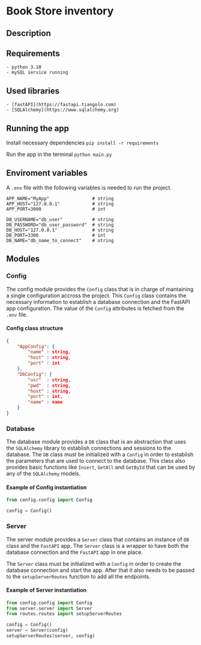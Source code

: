 # Book Store inventory
## Description

## Requirements
	- python 3.10
	- mySQL service running

## Used libraries
	- [fastAPI](https://fastapi.tiangolo.com)
	- [SQLAlchemy](https://www.sqlalchemy.org)

## Running the app
Install necessary dependencies
`pip install -r requirements`

Run the app in the terminal
`python main.py`

## Enviroment variables
A `.env` file with the following variables is needed to run the project.
```
APP_NAME="MyApp"				# string
APP_HOST="127.0.0.1"			# string
APP_PORT=3000					# int

DB_USERNAME="db_user"			# string
DB_PASSWORD="db_user_password"	# string
DB_HOST="127.0.0.1"				# string
DB_PORT=3306					# int
DB_NAME="db_name_to_connect"	# string
```

## Modules
### Config
The config module provides the `Config` class that is in charge of mantaining a single configuration accross the project.
This `Config` class contains the necessary information to establish a database connection and the FastAPI app configuration.
The value of the `Config` attributes is fetched from the `.env` file.

#### Config class structure
```json
{
	"AppConfig": {
		"name" : string,
		"host" : string,
		"port" : int
	},
	"DbConfig": {
		"usr"  : string,
		"pwd"  : string,
		"host" : string,
		"port" : int,
		"name" : name
	}
}
```

### Database
The database module provides a `DB` class that is an abstraction that uses the `SQLAlchemy` library to establish connections and sessions to the database.
The `DB` class must be initialized with a `Config` in order to establish the parameters that are used to connect to the database.
This class also provides basic functions like `Insert`, `GetAll` and `GetById` that can be used by any of the `SQLAlchemy` models.

#### Example of Config instantiation
```python
from config.config import Config

config = Config()
```

### Server
The server module provides a `Server` class that contains an instance of `DB` class and the `FastAPI` app.
The `Server` class is a wrapper to have both the database connection and the `FastAPI` app in one place.

The `Server` class must be initialized with a `Config` in order to create the database connection and start the app.
After that it also needs to be passed to the `setupServerRoutes` function to add all the endpoints.

#### Example of Server instantiation
```python
from config.config import Config
from server.server import Server
from routes.routes import setupServerRoutes

config = Config()
server = Server(config)
setupServerRoutes(server, config)
```